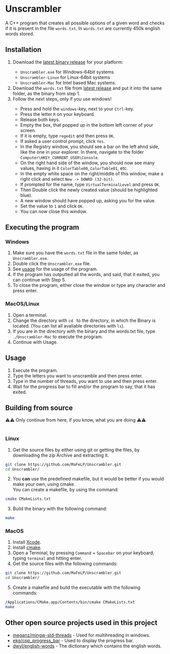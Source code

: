 # Unscrambler
A C++ program that creates all possible options of a given word and checks if it is present in the file `words.txt`. In `words.txt` are currently 450k english words stored.

## Installation
<ol>
	<li>Download the <a href="https://github.com/MaFeLP/Unscrambler/release/latest">latest binary release</a> for your platform:</li>
		<ul>
        		<li><code>Unscrambler.exe</code> for Windows-64bit systems</li>
        		<li><code>Unscrambler-Linux</code> for Linux-64bit systems</li>
        		<li><code>Unscrambler-Mac</code> for Intel based Mac systems.</li>
		</ul>
	<li>Download the <code>words.txt</code> file from <a href="https://github.com/MaFeLP/Unscrambler/release/latest">latest release</a> and put it into the same folder, as the binary from step 1.</li>
	<li>Follow the next steps, only if you use windows!</li>
		<ul>
         		<li>Press and hold the <code>windows</code>-key, next to your <code>Ctrl</code>-key.</li>
         		<li>Press the letter <code>R</code> on your keyboard.</li>
         		<li>Release both keys.</li>
         		<li>Empty the box, that popped up in the bottom left corner of your screen.</li>
         		<li>If it is empty, type <code>regedit</code> and then press <code>OK</code>.</li>
         		<li>If asked a user control prompt, click <code>Yes</code>.</li>
         		<li>In the Registry window, you should see a bar on the left ahnd side, like the one in your explorer. In there, navigate to the folder <code>Computer\HKEY_CURRENT_USER\Console</code>. </li>
         		<li>On the right hand side of the window, you should now see many values, having in it <code>ColorTable00</code>, <code>ColorTable01</code>, etc.</li>
         		<li>In the empty white space on the right/middle of this window, make a right click and select <code>New -> DOWRD (32-bit)</code>.</li>
         		<li>If prompted for the name, type <code>VirtualTerminalLevel</code> and press <code>OK</code>.</li>
        		<li>Then Double click the newly created value (should be highlighted blue).</li>
        		<li>A new window should have popped up, asking you for the value.</li>
        		<li>Set the value to <code>1</code> and click <code>OK</code>.</li>
        		<li>You can now close this window.</li>
		</ul>
</ol>

## Executing the program
### Windows
1. Make sure you have the `words.txt` file in the same folder, as `Unscrambler.exe`.
2. Double click the `Unscrambler.exe` file.
3. See [usage](#Usage) for the usage of the program.
4. If the program has outputted all the words,  and said, that it exited, you can continue with Step 5.
5. To close the program, either close the window or type any character and press enter.

### MacOS/Linux
1. Open a terminal.
2. Change the directory with `cd ` to the directory, in which the Binary is located. (You can list all avaliable directories with `ls`).
3. If you are in the directory with the binary and the words.txt file, type `./Unscrambler-Mac` to execute the program.
4. Continue with Usage.

## Usage
1. Execute the program.
2. Type the letters you want to unscramble and then press enter.
3. Type in the number of threads, you want to use and then press enter.
4. Wait for the progress bar to fill and/or the program to say, that it has exited.

## Building from source
⚠️⚠️ Only continue from here, if you know, what you are doing ⚠️⚠️ <br><br>
### Linux
1. Get the source files by either using git or getting the files, by downloading the zip Archive and extracting it.
```bash
git clone https://github.com/MaFeLP/Unscrambler.git
cd Unscrambler/
```

2. You **can** use the predefined makefile, but it would be better if you would make your own, using cmake.<br>
You can create a makefile, by using the command:
```bash
cmake CMakeLists.txt
```

3. Build the binary with the following command:
```bash
make
```

### MacOS
1. Install [Xcode](https://apps.apple.com/us/app/xcode/id497799835).
2. Install [cmake](https://cmake.org/download/).
3. Open a Terminal, by pressing `Command` + `Spacebar` on your keyboard, typing `terminal` and hitting enter.
4. Get the source files with the following commands:
```bash
git clone https://github.com/MaFeLP/Unscrambler.git
cd Unscrambler/
```

5. Create a makefile and build the executable with the following commands:
```bash
/Applications/CMake.app/Contents/bin/cmake CMakeLists.txt
make
```

## Other open source projects used in this project
- [meganz/mingw-std-threads](https://github.com/meganz/mingw-std-threads) - Used for multihreading in windows.
- [ekg/cpp_progress_bar](https://github.com/ekg/cpp_progress_bar) - Used to display the progress bar.
- [dwyl/english-words](https://github.com/dwyl/english-words/) - The dictionary which contains the english words.
